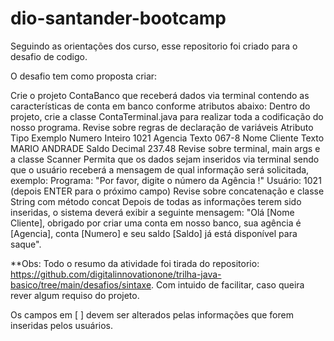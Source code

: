 # dio-santander-bootcamp

 Seguindo as orientações dos curso, esse repositorio foi criado para o desafio de codigo.

 O desafio tem como proposta criar:

Crie o projeto ContaBanco que receberá dados via terminal contendo as características de conta em banco conforme atributos abaixo:
Dentro do projeto, crie a classe ContaTerminal.java para realizar toda a codificação do nosso programa.
Revise sobre regras de declaração de variáveis
Atributo	Tipo	Exemplo
Numero	Inteiro	1021
Agencia	Texto	067-8
Nome Cliente	Texto	MARIO ANDRADE
Saldo	Decimal	237.48
Revise sobre terminal, main args e a classe Scanner
Permita que os dados sejam inseridos via terminal sendo que o usuário receberá a mensagem de qual informação será solicitada, exemplo:
Programa: "Por favor, digite o número da Agência !"
Usuário: 1021 (depois ENTER para o próximo campo)
Revise sobre concatenação e classe String com método concat
Depois de todas as informações terem sido inseridas, o sistema deverá exibir a seguinte mensagem:
"Olá [Nome Cliente], obrigado por criar uma conta em nosso banco, sua agência é [Agencia], conta [Numero] e seu saldo [Saldo] já está disponível para saque".

**Obs: Todo o resumo da atividade foi tirada do repositorio: https://github.com/digitalinnovationone/trilha-java-basico/tree/main/desafios/sintaxe. Com intuido de facilitar, caso queira rever algum requiso do projeto.

Os campos em [ ] devem ser alterados pelas informações que forem inseridas pelos usuários.
